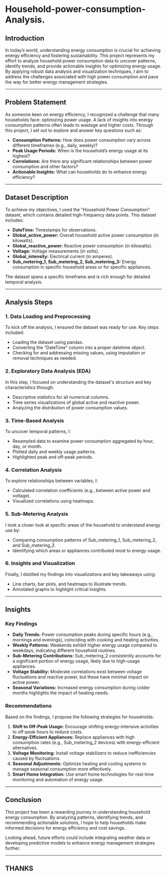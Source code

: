 # Household-power-consumption-Analysis.


## **Introduction**  
In today’s world, understanding energy consumption is crucial for achieving energy efficiency and fostering sustainability. This project represents my effort to analyze household power consumption data to uncover patterns, identify trends, and provide actionable insights for optimizing energy usage. By applying robust data analysis and visualization techniques, I aim to address the challenges associated with high power consumption and pave the way for better energy management strategies.  

---

## **Problem Statement**  
As someone keen on energy efficiency, I recognized a challenge that many households face: optimizing power usage. A lack of insights into energy consumption patterns often leads to wastage and higher costs. Through this project, I set out to explore and answer key questions such as:  
- **Consumption Patterns:** How does power consumption vary across different timeframes (e.g., daily, weekly)?  
- **Peak Usage Periods:** When is the household’s energy usage at its highest?  
- **Correlations:** Are there any significant relationships between power consumption and other factors?  
- **Actionable Insights:** What can households do to enhance energy efficiency?  

---

## **Dataset Description**  
To achieve my objectives, I used the "Household Power Consumption" dataset, which contains detailed high-frequency data points. This dataset includes:  
- **DateTime:** Timestamps for observations.  
- **Global_active_power:** Overall household active power consumption (in kilowatts).  
- **Global_reactive_power:** Reactive power consumption (in kilowatts).  
- **Voltage:** Voltage measurements (in volts).  
- **Global_intensity:** Electrical current (in amperes).  
- **Sub_metering_1, Sub_metering_2, Sub_metering_3:** Energy consumption in specific household areas or for specific appliances.  

The dataset spans a specific timeframe and is rich enough for detailed temporal analysis.  

---

## **Analysis Steps**  

### **1. Data Loading and Preprocessing**  
To kick off the analysis, I ensured the dataset was ready for use. Key steps included:  
- Loading the dataset using pandas.  
- Converting the "DateTime" column into a proper datetime object.  
- Checking for and addressing missing values, using imputation or removal techniques as needed.  

### **2. Exploratory Data Analysis (EDA)**  
In this step, I focused on understanding the dataset's structure and key characteristics through:  
- Descriptive statistics for all numerical columns.  
- Time series visualizations of global active and reactive power.  
- Analyzing the distribution of power consumption values.  

### **3. Time-Based Analysis**  
To uncover temporal patterns, I:  
- Resampled data to examine power consumption aggregated by hour, day, or month.  
- Plotted daily and weekly usage patterns.  
- Highlighted peak and off-peak periods.  

### **4. Correlation Analysis**  
To explore relationships between variables, I:  
- Calculated correlation coefficients (e.g., between active power and voltage).  
- Visualized correlations using heatmaps.  

### **5. Sub-Metering Analysis**  
I took a closer look at specific areas of the household to understand energy use by:  
- Comparing consumption patterns of Sub_metering_1, Sub_metering_2, and Sub_metering_3.  
- Identifying which areas or appliances contributed most to energy usage.  

### **6. Insights and Visualization**  
Finally, I distilled my findings into visualizations and key takeaways using:  
- Line charts, bar plots, and heatmaps to illustrate trends.  
- Annotated graphs to highlight critical insights.  

---

## **Insights**  

### **Key Findings**  
- **Daily Trends:** Power consumption peaks during specific hours (e.g., mornings and evenings), coinciding with cooking and heating activities.  
- **Weekly Patterns:** Weekends exhibit higher energy usage compared to weekdays, indicating different household routines.  
- **Sub-Metering Contributions:** Sub_metering_2 consistently accounts for a significant portion of energy usage, likely due to high-usage appliances.  
- **Voltage Stability:** Moderate correlations exist between voltage fluctuations and reactive power, but these have minimal impact on active power.  
- **Seasonal Variations:** Increased energy consumption during colder months highlights the impact of heating needs.  

### **Recommendations**  
Based on the findings, I propose the following strategies for households:  
1. **Shift to Off-Peak Usage:** Encourage shifting energy-intensive activities to off-peak hours to reduce costs.  
2. **Energy-Efficient Appliances:** Replace appliances with high consumption rates (e.g., Sub_metering_2 devices) with energy-efficient alternatives.  
3. **Voltage Monitoring:** Install voltage stabilizers to reduce inefficiencies caused by fluctuations.  
4. **Seasonal Adjustments:** Optimize heating and cooling systems to manage seasonal consumption more effectively.  
5. **Smart Home Integration:** Use smart home technologies for real-time monitoring and automation of energy usage.  

---

## **Conclusion**  
This project has been a rewarding journey in understanding household energy consumption. By analyzing patterns, identifying trends, and recommending actionable solutions, I hope to help households make informed decisions for energy efficiency and cost savings.  

Looking ahead, future efforts could include integrating weather data or developing predictive models to enhance energy management strategies further.  

--- 
## THANKS 
